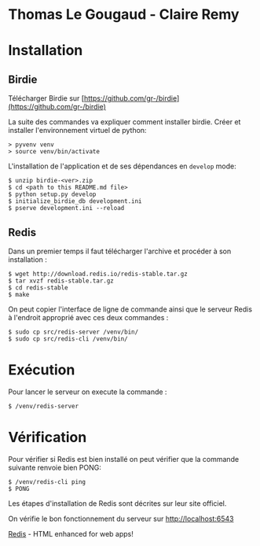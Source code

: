 Thomas Le Gougaud - Claire Remy
================================

# Installation
## Birdie
Télécharger Birdie sur [https://github.com/gr-/birdie](https://github.com/gr-/birdie)

La suite des commandes va expliquer comment installer birdie.
Créer et installer l'environnement virtuel de python:

    > pyvenv venv
	> source venv/bin/activate

L'installation de l'application et de ses dépendances en `develop` mode:

	$ unzip birdie-<ver>.zip
	$ cd <path to this README.md file>
	$ python setup.py develop
	$ initialize_birdie_db development.ini
	$ pserve development.ini --reload

## Redis
Dans un premier temps il faut télécharger l'archive et procéder à son installation :

    $ wget http://download.redis.io/redis-stable.tar.gz
    $ tar xvzf redis-stable.tar.gz
    $ cd redis-stable
    $ make

On peut copier l'interface de ligne de commande ainsi que le serveur Redis à l'endroit approprié avec ces deux commandes :

    $ sudo cp src/redis-server /venv/bin/
    $ sudo cp src/redis-cli /venv/bin/

# Exécution
Pour lancer le serveur on execute la commande :

    $ /venv/redis-server

# Vérification
Pour vérifier si Redis est bien installé on peut vérifier que la commande suivante renvoie bien PONG:

    $ /venv/redis-cli ping
    $ PONG
    
Les étapes d'installation de Redis sont décrites sur leur site officiel.

On vérifie le bon fonctionnement du serveur sur [http://localhost:6543](http://localhost:6543)

[Redis] - HTML enhanced for web apps!

[Redis]: <http://redis.io/topics/quickstart>
    